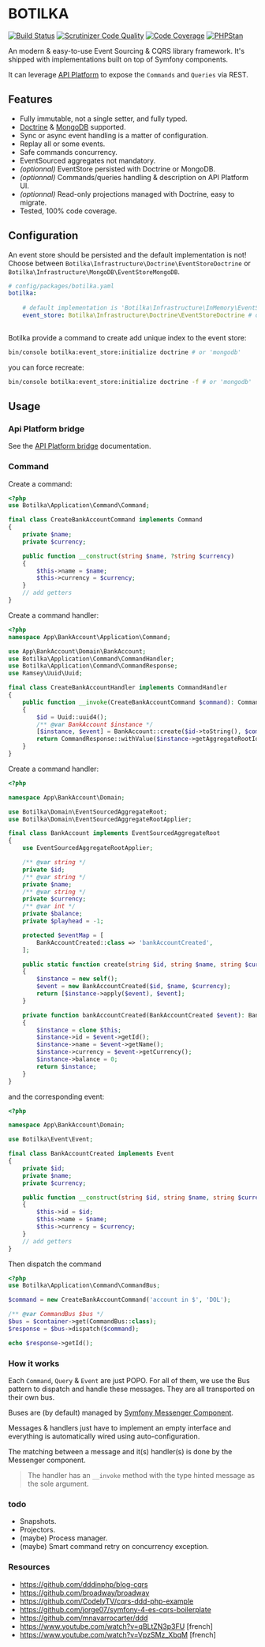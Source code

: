 # BOTILKA

[![Build Status](https://travis-ci.org/botilka/botilka.svg?branch=master)](https://travis-ci.org/botilka/botilka)
[![Scrutinizer Code Quality](https://scrutinizer-ci.com/g/botilka/botilka/badges/quality-score.png?b=master)](https://scrutinizer-ci.com/g/botilka/botilka/?branch=master)
[![Code Coverage](https://scrutinizer-ci.com/g/botilka/botilka/badges/coverage.png?b=master)](https://scrutinizer-ci.com/g/botilka/botilka/?branch=master)
[![PHPStan](https://img.shields.io/badge/PHPStan-enabled-brightgreen.svg?style=flat)](https://github.com/phpstan/phpstan)

An modern & easy-to-use Event Sourcing & CQRS library framework. It's shipped with implementations built on top of Symfony components.


It can leverage [API Platform](https://api-platform.com) to expose the `Commands` and `Queries` via REST.

## Features

- Fully immutable, not a single setter, and fully typed.
- [Doctrine](https://www.doctrine-project.org/) & [MongoDB](https://www.mongodb.com) supported.
- Sync or async event handling is a matter of configuration.
- Replay all or some events.
- Safe commands concurrency.
- EventSourced aggregates not mandatory.
- *(optionnal)* EventStore persisted with Doctrine or MongoDB.
- *(optionnal)* Commands/queries handling & description on API Platform UI.
- *(optionnal)* Read-only projections managed with Doctrine, easy to migrate.
- Tested, 100% code coverage. 

## Configuration

An event store should be persisted and the default implementation is not!
Choose between `Botilka\Infrastructure\Doctrine\EventStoreDoctrine` or `Botilka\Infrastructure\MongoDB\EventStoreMongoDB`.
```yaml
# config/packages/botilka.yaml
botilka:
    
    # default implementation is 'Botilka\Infrastructure\InMemory\EventStoreInMemory'
    event_store: Botilka\Infrastructure\Doctrine\EventStoreDoctrine # or 'Botilka\Infrastructure\MongoDB\EventStoreMongoDB'
    

```

Botilka provide a command to create add unique index to the event store:

```sh
bin/console botilka:event_store:initialize doctrine # or 'mongodb'
```
you can force recreate:
```sh
bin/console botilka:event_store:initialize doctrine -f # or 'mongodb'
```

## Usage

### Api Platform bridge

See the [API Platform bridge](/documentation/api_platform_bridge.md) documentation.

### Command

Create a command:
```php
<?php
use Botilka\Application\Command\Command;

final class CreateBankAccountCommand implements Command
{
    private $name;
    private $currency;

    public function __construct(string $name, ?string $currency)
    {
        $this->name = $name;
        $this->currency = $currency;
    }
    // add getters
}
```

Create a command handler:
```php
<?php
namespace App\BankAccount\Application\Command;

use App\BankAccount\Domain\BankAccount;
use Botilka\Application\Command\CommandHandler;
use Botilka\Application\Command\CommandResponse;
use Ramsey\Uuid\Uuid;

final class CreateBankAccountHandler implements CommandHandler
{
    public function __invoke(CreateBankAccountCommand $command): CommandResponse
    {
        $id = Uuid::uuid4();
        /** @var BankAccount $instance */
        [$instance, $event] = BankAccount::create($id->toString(), $command->getName(), $command->getCurrency());
        return CommandResponse::withValue($instance->getAggregateRootId(), $instance->getPlayhead(), $event);
    }
}
```
Create a command handler:
```php
<?php

namespace App\BankAccount\Domain;

use Botilka\Domain\EventSourcedAggregateRoot;
use Botilka\Domain\EventSourcedAggregateRootApplier;

final class BankAccount implements EventSourcedAggregateRoot
{
    use EventSourcedAggregateRootApplier;

    /** @var string */
    private $id;
    /** @var string */
    private $name;
    /** @var string */
    private $currency;
    /** @var int */
    private $balance;
    private $playhead = -1;

    protected $eventMap = [
        BankAccountCreated::class => 'bankAccountCreated',
    ];

    public static function create(string $id, string $name, string $currency): array
    {
        $instance = new self();
        $event = new BankAccountCreated($id, $name, $currency);
        return [$instance->apply($event), $event];
    }

    private function bankAccountCreated(BankAccountCreated $event): BankAccount
    {
        $instance = clone $this;
        $instance->id = $event->getId();
        $instance->name = $event->getName();
        $instance->currency = $event->getCurrency();
        $instance->balance = 0;
        return $instance;
    }
}
```
and the corresponding event:
```php
<?php

namespace App\BankAccount\Domain;

use Botilka\Event\Event;

final class BankAccountCreated implements Event
{
    private $id;
    private $name;
    private $currency;

    public function __construct(string $id, string $name, string $currency)
    {
        $this->id = $id;
        $this->name = $name;
        $this->currency = $currency;
    }
    // add getters
}

``` 
Then dispatch the command
```php
<?php
use Botilka\Application\Command\CommandBus;

$command = new CreateBankAccountCommand('account in $', 'DOL');

/** @var CommandBus $bus */
$bus = $container->get(CommandBus::class);
$response = $bus->dispatch($command);

echo $response->getId();
```

### How it works

Each `Command`, `Query` & `Event` are just POPO. For all of them, we use the Bus pattern to dispatch and
handle these messages. They are all transported on their own bus.

Buses are (by default) managed by [Symfony Messenger Component](https://symfony.com/doc/4.1/messenger.html).

Messages & handlers just have to implement an empty interface and everything is automatically wired
using auto-configuration.

The matching between a message and it(s) handler(s) is done by the Messenger component.
> The handler has an `__invoke` method with the type hinted message as the sole argument.


### todo

- Snapshots.
- Projectors.
- (maybe) Process manager.
- (maybe) Smart command retry on concurrency exception.


### Resources

- https://github.com/dddinphp/blog-cqrs
- https://github.com/broadway/broadway
- https://github.com/CodelyTV/cqrs-ddd-php-example
- https://github.com/jorge07/symfony-4-es-cqrs-boilerplate
- https://github.com/mnavarrocarter/ddd
- https://www.youtube.com/watch?v=qBLtZN3p3FU \[french\]
- https://www.youtube.com/watch?v=VpzSMz_XbqM \[french\]
